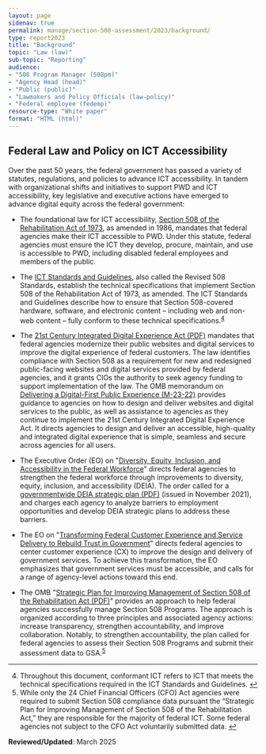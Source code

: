 ```yaml
---
layout: page
sidenav: true
permalink: manage/section-508-assessment/2023/background/
type: report2023
title: "Background"
topic: "Law (law)"
sub-topic: "Reporting"
audience:
- "508 Program Manager (508pm)"
- "Agency Head (head)"
- "Public (public)"
- "Lawmakers and Policy Officials (law-policy)"
- "Federal employee (fedemp)"
resource-type: "White paper"
format: "HTML (html)"
---
```

## Federal Law and Policy on ICT Accessibility
Over the past 50 years, the federal government has passed a variety of statutes, regulations, and policies to advance ICT accessibility. In tandem with organizational shifts and initiatives to support PWD and ICT accessibility, key legislative and executive actions have emerged to advance digital equity across the federal government:

* The foundational law for ICT accessibility, <a href="{{site.baseurl}}/manage/laws-and-policies/section-508-law/">Section 508 of the Rehabilitation Act of 1973</a>, as amended in 1986, mandates that federal agencies make their ICT accessible to PWD. Under this statute, federal agencies must ensure the ICT they develop, procure, maintain, and use is accessible to PWD, including disabled federal employees and members of the public.

* The <a href="https://www.access-board.gov/ict/" target="_blank">ICT Standards and Guidelines</a>, also called the Revised 508 Standards, establish the technical specifications that implement Section 508 of the Rehabilitation Act of 1973, as amended. The ICT Standards and Guidelines describe how to ensure that Section 508-covered hardware, software, and electronic content – including web and non-web content – fully conform to these technical specifications.<sup><a href="#fn4" id="fr4">4</a></sup> 

* The <a href="https://www.congress.gov/115/plaws/publ336/PLAW-115publ336.pdf" target="_blank" class="usa-link--external">21st Century Integrated Digital Experience Act (PDF)</a> mandates that federal agencies modernize their public websites and digital services to improve the digital experience of federal customers. The law identifies compliance with Section 508 as a requirement for new and redesigned public-facing websites and digital services provided by federal agencies, and it grants CIOs the authority to seek agency funding to support implementation of the law. The OMB memorandum on <a href="https://bidenwhitehouse.archives.gov/omb/management/ofcio/delivering-a-digital-first-public-experience/#I" target="_blank" class="usa-link--external">Delivering a Digital-First Public Experience (M-23-22)</a> provides guidance to agencies on how to design and deliver websites and digital services to the public, as well as assistance to agencies as they continue to implement the 21st Century Integrated Digital Experience Act. It directs agencies to design and deliver an accessible, high-quality and integrated digital experience that is simple, seamless and secure across agencies for all users.

* The Executive Order (EO) on "<a href="https://www.federalregister.gov/documents/2021/06/30/2021-14127/diversity-equity-inclusion-and-accessibility-in-the-federal-workforce" target="_blank" class="usa-link--external">Diversity, Equity, Inclusion, and Accessibility in the Federal Workforce</a>" directs federal agencies to strengthen the federal workforce through improvements to diversity, equity, inclusion, and accessibility (DEIA). The order called for a <a href="https://bidenwhitehouse.archives.gov/wp-content/uploads/2021/11/Strategic-Plan-to-Advance-Diversity-Equity-Inclusion-and-Accessibility-in-the-Federal-Workforce-11.23.21.pdf" target="_blank" class="usa-link--external">governmentwide DEIA strategic plan (PDF)</a> (issued in November 2021), and charges each agency to analyze barriers to employment opportunities and develop DEIA strategic plans to address these barriers.

* The EO on "<a href="https://www.federalregister.gov/documents/2021/12/16/2021-27380/transforming-federal-customer-experience-and-service-delivery-to-rebuild-trust-in-government" target="_blank">Transforming Federal Customer Experience and Service Delivery to Rebuild Trust in Government</a>" directs federal agencies to center customer experience (CX) to improve the design and delivery of government services. To achieve this transformation, the EO emphasizes that government services must be accessible, and calls for a range of agency-level actions toward this end.

* The OMB "<a href="https://obamawhitehouse.archives.gov/sites/default/files/omb/procurement/memo/strategic-plan-508-compliance.pdf" target="_blank">Strategic Plan for Improving Management of Section 508 of the Rehabilitation Act (PDF)</a>" provides an approach to help federal agencies successfully manage Section 508 Programs. The approach is organized according to three principles and associated agency actions: increase transparency, strengthen accountability, and improve collaboration. Notably, to strengthen accountability, the plan called for federal agencies to assess their Section 508 Programs and submit their assessment data to GSA.<sup><a href="#fn5" id="fr5">5</a></sup>

--- 

<div>
    <h2 style="position: absolute; clip: rect(0 0 0 0); visibility: hidden; opacity: 0;" id="footnote-label">Footnotes</h2>
    <ol start="4">
        <li id="fn4">Throughout this document, conformant ICT refers to ICT that meets the technical specifications required in the ICT Standards and Guidelines. <a href="#fr4" aria-label="Back to content">↩</a></li>
        <li id="fn5">While only the 24 Chief Financial Officers (CFO) Act agencies were required to submit Section 508 compliance data pursuant the “Strategic Plan for Improving Management of Section 508 of the Rehabilitation Act,” they are responsible for the majority of federal ICT. Some federal agencies not subject to the CFO Act voluntarily submitted data. <a href="#fr5" aria-label="Back to content">↩</a></li>
    </ol>
</div>

**Reviewed/Updated**: March 2025